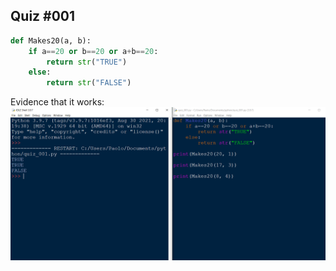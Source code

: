 ## Quiz #001

```.py
def Makes20(a, b):
    if a==20 or b==20 or a+b==20:
        return str("TRUE")
    else:
        return str("FALSE")
```

Evidence that it works:
![](quiz001.png)
